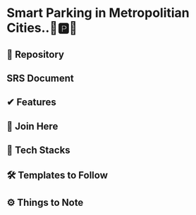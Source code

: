 # Smart Parking in Metropolitian Cities..🚦🅿️🚦
## 📌 Repository

## SRS Document


    



## ✔ Features





 ## 🙌 Join Here





 ## 🔑 Tech Stacks






## 🛠 Templates to Follow





## ⚙️ Things to Note











